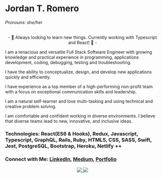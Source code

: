 # Jordan T. Romero
###### Pronouns: she/her

<p align="center">- 🌱 Always looking to learn new things. Currently working with Typescript and React! 🌱 -</p>

I am a tenacious and versatile Full Stack Software Engineer with growing knowledge and practical experience in programming, applications development, coding, debugging, testing and troubleshooting.

I have the ability to conceptualize, design, and develop new applications quickly and efficiently.

I have experience as a top member of a high-performing non-profit team with a focus on exceptional communication skills and leadership.

I am a natural self-learner and love multi-tasking and using technical and creative problem solving.

I am comfortable and confident working in diverse environments. I believe that diverse teams lead to new, innovative, and inclusive ideas.

### Technologies: React(ES6 & Hooks), Redux, Javascript, Typescript, GraphQL, Rails, Ruby, HTML5, CSS, SASS, Swift, Jest, PostgreSQL, Bootstrap, Heroku, Netlify ++


###    Connect with Me: [LinkedIn](https://www.linkedin.com/in/jordan-t-romero), [Medium](https://jordan-t-romero.medium.com/), [Portfolio](https://www.jordantromero.com/)

<p align="center">
  <a href="https://github.com/anuraghazra/github-readme-stats">
    <img align="center space-around" src="https://github-readme-stats.vercel.app/api?username=Jordles113&show_icons=true&theme=radical" />
  </a>
  <a href="https://github.com/anuraghazra/convoychat">
    <img align="center space-around" src="https://github-readme-stats.vercel.app/api/top-langs/?username=Jordles113&show_icons=true&theme=radical" />
  </a>
 </p>
<!--
**jordles113/jordles113** is a ✨ _special_ ✨ repository because its `README.md` (this file) appears on your GitHub profile.

[![Top Langs](https://github-readme-stats.vercel.app/api/top-langs/?username=anuraghazra)](https://github.com/anuraghazra/github-readme-stats)
Here are some ideas to get you started:

- 🔭 I’m currently working on ...
- 🌱 I’m currently learning React and Redux
- 👯 I’m looking to collaborate on ...
- 🤔 I’m looking for help with ...
- 💬 Ask me about ...
- 📫 You can reach me 
- 😄 Pronouns: ...
- ⚡ Fun fact: ...
-->

